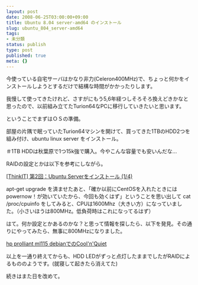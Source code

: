 ```yaml
---
layout: post
date: 2008-06-25T03:00:00+09:00
title: Ubuntu 8.04 server-amd64 のインストール
slug: ubuntu_804_server-amd64
tags:
- 未分類
status: publish
type: post
published: true
meta: {}
---
```

今使っている自宅サーバはかなり非力(Celeron400MHz)で、ちょっと何かをインストールしようとするだけで結構な時間がかかったりします。

我慢して使ってきたけれど、さすがにもう5,6年経つしそろそろ換えどきかなと思ったので、以前組み立てたTurion64なPCに移行していきたいと思います。

ということでまずはＯＳの準備。

<!--more-->
部屋の片隅で眠っていたTurion64マシンを開けて、買ってきた1TBのHDD2つを組み付け、ubuntu linux server をインストール。

＃1TB HDDは秋葉原で1つ15k強で購入。今やこんな容量でも安いんだな...

RAIDの設定とかは以下を参考にしながら。

<a href="http://www.thinkit.co.jp/free/article/0707/11/2/">[ThinkIT] 第2回：Ubuntu Serverをインストール (1/4)</a>

apt-get upgrade を済ませたあと、「確か以前にCentOSを入れたときには powernow！が効いていたから、今回も効くはず」ということを思い出して cat /proc/cpuinfo をしてみると、CPUは1600Mhz（大きい方）になっていました。（小さいほうは800MHz。低負荷時はこれになってるはず）

はて。何か設定とかあるのかな？と思って情報を探したら、以下を発見。その通りにやってみたら、無事に800MHzになりました。

<a href="http://exposed.egoism.jp/wordpress/?p=325">hp prolliant ml115 debianでのCool'n'Quiet</a>

以上を一通り終えてからも、HDD LEDがずっと点灯したままでしたがRAIDによるもののようです。(就寝して起きたら消えてた)

続きはまた日を改めて。
